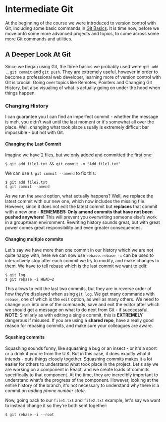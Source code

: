 # Intermediate Git
At the beginning of the course we were introduced to version control with Git, including some basic commands in [Git Basics](./Foundations/GitBasics.md).
It is time now, before we move onto some more advanced projects and topics, to come across some more Git commands and utilities.

## A Deeper Look At Git
Since we began using Git, the three basics we probably used were `git add .`, `git commit` and `git push`.
They are extremely useful, however in order to become a professional web developer, learning more of version control with Git is crucial.
Going over topics like Remotes, Pointers and Changing Git History, but also visualing of what is actually going on under the hood when things happen.

### Changing History
I can guarantee you I can find an imperfect commit - whether the message is meh, you didn't wait until the last moment or it's somewhat all over the place.
Well, changing what took place usually is extremely difficult bar impossible - but not with Git.

#### Changing the Last Commit
Imagine we have 2 files, but we only added and committed the first one:
```
$ git add file1.txt && git commit -m "Add file1.txt"
```
We can use `$ git commit --amend` to fix this:
```
$ git add file2.txt
$ git commit --amend
```
As we run the `amend` option, what actually happens?
Well, we replace the latest commit with our new one, which now includes the missing file.
However, since it does not edit the latest commit but **replaces** that commit with a new one - **REMEMBER: Only amend commits that have not been pushed anywhere!**
This will prevent you overwriting someone else's work in a group/team environment.
Rewriting history sounds great, but with great power comes great responsibility and even greater consequences.

#### Changing multiple commits
Let's say we have more than one commit in our history which we are not quite happy with, here we can now use `rebase`.
`rebase -i` can be used to interactively stop after each commit we try to modify, and make changes to them.
We have to tell rebase which is the last commit we want to edit:
```
$ git log
$ git rebase -i HEAD~2 
```
This allows to edit the last two commits, but they are in reverse order of how they're displayed when using `git log`.
We get many commands with `rebase`, one of which is the `edit` option, as well as many others.
We need to change `pick` into one of the commands, save and exit the editor after which we should get a message on what to do next from Git - if succcessful.
**NOTE**: Similarly as with editing a single commit, this is **EXTREMELY** dangerous if misused.
If you are using a **shared repo**, have a really good reason for rebasing commits, and make sure your colleagues are aware.

#### Squshing commits
Squashing sounds funny, like squashing a bug or an insect - or it's a sport or a drink if you're from the U.K.
But in this case, it does exactly what it intends - puts things closely together.
Squashing commits makes it a lot easier for others to understand what took place in the project.
Let's say we are working on a component in React, and we create loads of commits specifically to that component.
At the time, they are incredibly important to understand what's the progress of the component.
However, looking at the entire history of the branch, it's not necessary to understand why there is a commit on *adding phone number state*.

Now, going back to our `file1.txt` and `file2.txt` example, let's say we want to instead change it so they're both sent together:
```
$ git rebase -i --root
```
